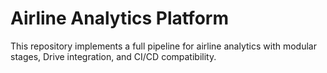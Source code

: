 # Airline Analytics Platform

This repository implements a full pipeline for airline analytics with modular stages, Drive integration, and CI/CD compatibility.
